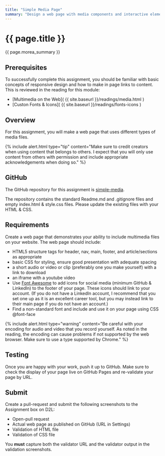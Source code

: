 ```yaml
---
title: "Simple Media Page"
summary: "Design a web page with media components and interactive elements."
---
```


# {{ page.title }}
{{ page.morea_summary }}

## Prerequisites
To successfully complete this assignment, you should be familiar with basic concepts of responsive design and how to make in page links to content.  This is reviewed in the reading for this module:
- [Multimedia on the Web]( {{ site.baseurl }}/readings/media.html )
- [Custon Fonts & Icons]( {{ site.baseurl }}/readings/fonts-icons )

## Overview
For this assignment, you will make a web page that uses different types of media files.

{% include alert.html type="tip"
    content="Make sure to credit creators when using content that belongs to others. I expect that you will only use content from others with permission and include appropriate acknowledgements when doing so."
%}

## GitHub
The GitHub repository for this assignment is [simple-media]( https://classroom.github.com/a/JGwA4mKQ ).

The repository contains the standard Readme.md and .gitignore files and empty index.html & style.css files.  Please update the existing files with your HTML & CSS.


## Requirements
Create a web page that demonstrates your ability to include multimedia files on your website. The web page should include:

- HTML5 structure tags for header, nav, main, footer, and article/sections as appropriate
- basic CSS for styling, ensure good presentation with adequate spacing
- a short audio or video or clip (preferably one you make yourself) with a link to download
- an iframe with a youtube video
- Use [Font Awesome](http://fontawesome.io/) to add icons for social media (minimum GitHub & LinkedIn) to the footer of your page.  These icons should link to your account. (If you do not have a LinkedIn account, I recommend that you set one up as it is an excellent career tool, but you may instead link to their main page if you do not have an account.)
- Find a non-standard font and include and use it on your page using CSS @font-face

{% include alert.html type="warning"
    content="Be careful with your encoding for audio and video that you record yourself. As noted in the reading, the encoding can cause problems if not supported by the web browser. Make sure to use a type supported by Chrome."
%}


## Testing
Once you are happy with your work, push it up to GitHub.  Make sure to check the display of your page live on GitHub Pages and re-validate your page by URL.


## Submit
Create a pull-request and submit the following screenshots to the Assignment box on D2L:

- Open-pull request
- Actual web page as published on GitHub (URL in Settings)
- Validation of HTML file
- Validation of CSS file

You __must__ capture both the validator URL and the validator output in the validation screenshots.
